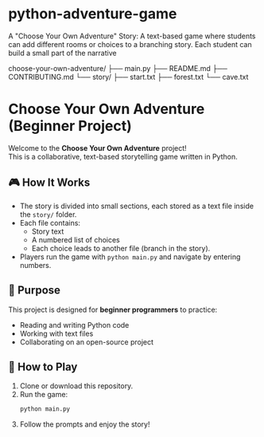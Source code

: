 # python-adventure-game
 A "Choose Your Own Adventure" Story: A text-based game where students can add different rooms or choices to a branching story. Each student can build a small part of the narrative

choose-your-own-adventure/
├── main.py
├── README.md
├── CONTRIBUTING.md
└── story/
    ├── start.txt
    ├── forest.txt
    └── cave.txt

# Choose Your Own Adventure (Beginner Project)

Welcome to the **Choose Your Own Adventure** project!  
This is a collaborative, text-based storytelling game written in Python.  

## 🎮 How It Works
- The story is divided into small sections, each stored as a text file inside the `story/` folder.
- Each file contains:
  - Story text
  - A numbered list of choices
  - Each choice leads to another file (branch in the story).
- Players run the game with `python main.py` and navigate by entering numbers.

## 🌱 Purpose
This project is designed for **beginner programmers** to practice:
- Reading and writing Python code
- Working with text files
- Collaborating on an open-source project

## 🚀 How to Play
1. Clone or download this repository.
2. Run the game:
   ```bash
   python main.py
   ```
3. Follow the prompts and enjoy the story!

